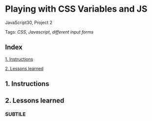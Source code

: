 # Playing with CSS Variables and JS
JavaScript30, Project 2

Tags: *CSS*, *Javascript*, *different input forms*


## Index

[1. Instructions](#1-instructions/) 

[2. Lessons learned](#2-lessons-learned)



## 1. Instructions



## 2. Lessons learned
### SUBTILE